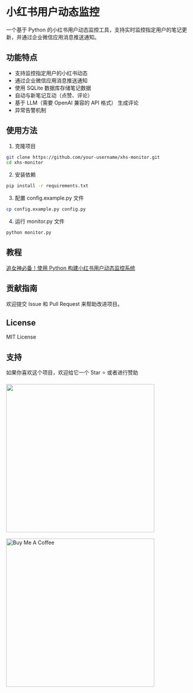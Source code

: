 # 小红书用户动态监控

一个基于 Python 的小红书用户动态监控工具，支持实时监控指定用户的笔记更新，并通过企业微信应用消息推送通知。

## 功能特点

- 支持监控指定用户的小红书动态
- 通过企业微信应用消息推送通知
- 使用 SQLite 数据库存储笔记数据
- 自动与新笔记互动（点赞、评论）
- 基于 LLM（需要 OpenAI 兼容的 API 格式） 生成评论
- 异常告警机制

## 使用方法

1. 克隆项目
```bash
git clone https://github.com/your-username/xhs-monitor.git
cd xhs-monitor
```
2. 安装依赖
```bash
pip install -r requirements.txt
```
3. 配置 config.example.py 文件
```bash
cp config.example.py config.py
```
4. 运行 monitor.py 文件
```bash
python monitor.py
```
## 教程

[追女神必备！使用 Python 构建小红书用户动态监控系统](https://mp.weixin.qq.com/s/2Y2mIPuofTUAdkOsdGmTGA)

## 贡献指南

欢迎提交 Issue 和 Pull Request 来帮助改进项目。

## License
MIT License

## 支持

如果你喜欢这个项目，欢迎给它一个 Star ⭐️
或者进行赞助
<br />
<br />
<img src="https://pic.otaku.ren/20240212/AQADPrgxGwoIWFZ-.jpg" style="width: 400px;"/>
<br />
<br />
<a href="https://www.buymeacoffee.com/beilunyang" target="_blank"><img src="https://cdn.buymeacoffee.com/buttons/v2/default-blue.png" alt="Buy Me A Coffee" style="width: 400px;" ></a>
